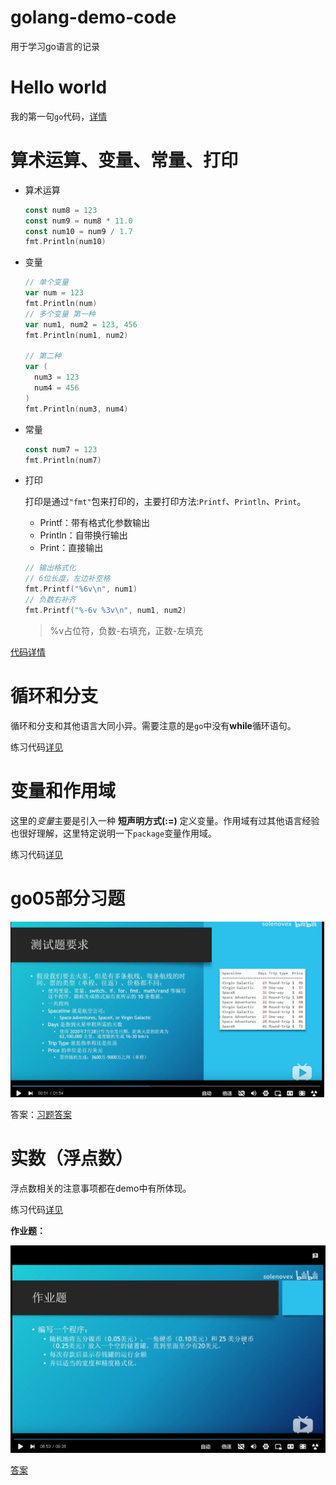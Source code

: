 # golang-demo-code
用于学习go语言的记录

# Hello world
我的第一句`go`代码，[详情](./main.go)

# 算术运算、变量、常量、打印

- 算术运算

  ```go
  const num8 = 123
  const num9 = num8 * 11.0
  const num10 = num9 / 1.7
  fmt.Println(num10)
  ```
- 变量

  ```go
  // 单个变量
  var num = 123
  fmt.Println(num)
  // 多个变量 第一种
  var num1, num2 = 123, 456
  fmt.Println(num1, num2)

  // 第二种
  var (
    num3 = 123
    num4 = 456
  )
  fmt.Println(num3, num4)
  ```
- 常量

  ```go
  const num7 = 123
  fmt.Println(num7)
  ```
- 打印

  打印是通过`"fmt"`包来打印的，主要打印方法:`Printf`、`Println`、`Print`。
  
  * Printf：带有格式化参数输出
  * Println：自带换行输出
  * Print：直接输出
  ```go
  // 输出格式化
  // 6位长度，左边补空格
  fmt.Printf("%6v\n", num1)
  // 负数右补齐
  fmt.Printf("%-6v %3v\n", num1, num2)
  ```
  > %v占位符，负数-右填充，正数-左填充

[代码详情](./mars.go)

# 循环和分支
循环和分支和其他语言大同小异。需要注意的是`go`中没有**while**循环语句。

练习代码[详见](./iffor.go)

# 变量和作用域
这里的*变量*主要是引入一种 **短声明方式(:=)** 定义变量。作用域有过其他语言经验也很好理解，这里特定说明一下`package`变量作用域。

练习代码[详见](./scope.go)

# go05部分习题

![./docs/en/images/go05习题.png](./docs/en/images/go05习题.png)

答案：[习题答案](./go05.go)

# 实数（浮点数）

浮点数相关的注意事项都在demo中有所体现。

练习代码[详见](./go06.go)

**作业题：**

![go06作业题](./docs/en/images/go06作业题.png)

[答案](./go06.go)


